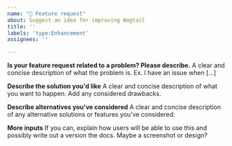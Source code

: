 ```yaml
---
name: "🚀 Feature request"
about: Suggest an idea for improving Wagtail
title: ''
labels: 'type:Enhancement'
assignees: ''

---
```


**Is your feature request related to a problem? Please describe.**
A clear and concise description of what the problem is. Ex. I have an issue when [...]

**Describe the solution you'd like**
A clear and concise description of what you want to happen. Add any considered drawbacks.

**Describe alternatives you've considered**
A clear and concise description of any alternative solutions or features you've considered.

**More inputs**
If you can, explain how users will be able to use this and possibly write out a version the docs.
Maybe a screenshot or design?
